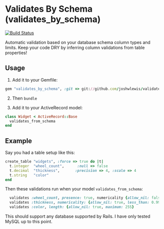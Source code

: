 # Validates By Schema (validates_by_schema)
[![Build Status](https://secure.travis-ci.org/joshwlewis/validates_by_schema.png)](http://travis-ci.org/joshwlewis/validates_by_schema) 

Automatic validation based on your database schema column types and limits. Keep your code DRY by inferring column validations from table properties!

## Usage

1. Add it to your Gemfile:
```ruby
gem "validates_by_schema", :git => git://github.com/joshwlewis/validates_by_schema.git
```

2. Then `bundle`

3. Add it to your ActiveRecord model:
```ruby
class Widget < ActiveRecord::Base
  validates_from_schema
end
```

## Example

Say you had a table setup like this:
```ruby
create_table "widgets", :force => true do |t|
  t.integer  "wheel_count",      :null => false
  t.decimal  "thickness",       :precision => 4, :scale => 4
  t.string   "color"
end
```

Then these validations run when your model `validates_from_schema`:
```ruby
  validates :wheel_count, presence: true, numericality {allow_nil: false, less_than: 2147483647}
  validates :thickness, numericality: {allow_nil: true, less_than: 0.999, greater_than: -0.999}
  validates :color, length: {allow_nil: true, maximum: 255}
```

This should support any database supported by Rails. I have only tested MySQL up to this point.